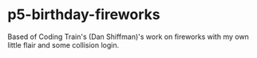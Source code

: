 # p5-birthday-fireworks

Based of Coding Train's (Dan Shiffman)'s work on fireworks with my own little flair and some collision login.
